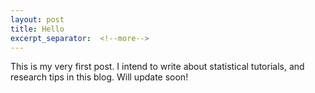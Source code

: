 ```yaml
---
layout: post
title: Hello
excerpt_separator:  <!--more-->
---
```


This is my very first post.
I intend to write about statistical tutorials, and research tips in this blog.
Will update soon!
